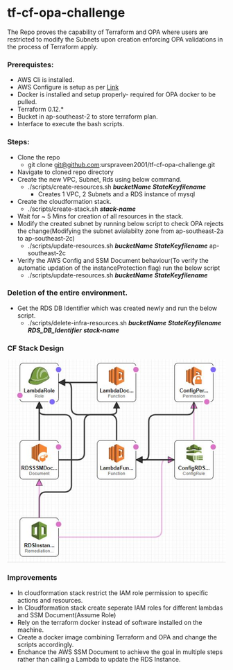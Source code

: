 # tf-cf-opa-challenge

The Repo proves the capability of Terraform and OPA where users are restricted to modify the Subnets upon creation enforcing OPA validations in the process of Terraform apply.

### Prerequistes:

- AWS Cli is installed.
- AWS Configure is setup as per [Link](<https://docs.aws.amazon.com/cli/latest/userguide/cli-configure-files.html>)
- Docker is installed and setup properly- required for OPA docker to be pulled.
- Terraform 0.12.*
- Bucket in ap-southeast-2 to store terraform plan.
- Interface to execute the bash scripts.

### Steps:

- Clone the repo
    - git clone git@github.com:urspraveen2001/tf-cf-opa-challenge.git
- Navigate to cloned repo directory
- Create the new VPC, Subnet, Rds using below command.
    - ./scripts/create-resources.sh ***bucketName*** ***StateKeyfilename***
        - Creates 1 VPC, 2 Subnets and a RDS instance of mysql
- Create the cloudformation stack.
    - ./scripts/create-stack.sh ***stack-name***
- Wait for ~ 5 Mins for creation of all resources in the stack.
- Modify the created subnet by running below script to check OPA rejects the change(Modifying the subnet avialabilty zone from ap-southeast-2a to ap-southeast-2c)
    - ./scripts/update-resources.sh ***bucketName*** ***StateKeyfilename*** ap-southeast-2c
- Verify the AWS Config and SSM Document behaviour(To verify the automatic updation of the instanceProtection flag) run the below script
    - ./scripts/update-resources.sh ***bucketName*** ***StateKeyfilename***

### Deletion of the entire environment.
- Get the RDS DB Identifier which was created newly and run the below script.
    - ./scripts/delete-infra-resources.sh ***bucketName*** ***StateKeyfilename*** ***RDS_DB_Identifier*** ***stack-name***

### CF Stack Design

![Screenshot](cf-stack-design.JPG)

### Improvements
- In cloudformation stack restrict the IAM role permission to specific actions and resources.
- In Cloudformation stack create seperate IAM roles for different lambdas and SSM Document(Assume Role)
- Rely on the terraform docker instead of software installed on the machine.
- Create a docker image combining Terraform and OPA and change the scripts accordingly.
- Enchance the AWS SSM Document to achieve the goal in multiple steps rather than calling a Lambda to update the RDS Instance.